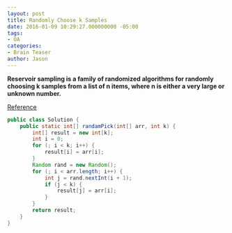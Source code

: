 ```yaml
---
layout: post
title: Randomly Choose k Samples
date: 2016-01-09 10:29:27.000000000 -05:00
tags:
- OA
categories:
- Brain Teaser
author: Jason
---
```

**Reservoir sampling is a family of randomized algorithms for randomly choosing k samples from a list of n items, where n is either a very large or unknown number.**

[Reference](http://www.geeksforgeeks.org/reservoir-sampling)

``` java
public class Solution {
    public static int[] randamPick(int[] arr, int k) {
        int[] result = new int[k];
        int i = 0;
        for (; i < k; i++) {
            result[i] = arr[i];
        }
        Random rand = new Random();
        for (; i < arr.length; i++) {
            int j = rand.nextInt(i + 1);
            if (j < k) {
                result[j] = arr[i];
            }
        }
        return result;
    }
}
```
